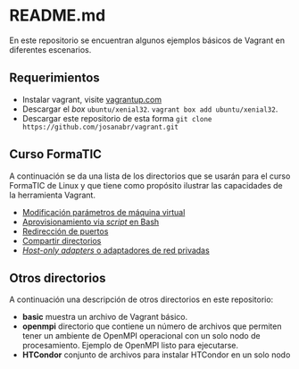# README.md

En este repositorio se encuentran algunos ejemplos básicos de Vagrant en diferentes escenarios. 

## Requerimientos

* Instalar vagrant, visite [vagrantup.com](http://vagrantup.com)
* Descargar el *box* `ubuntu/xenial32`. `vagrant box add ubuntu/xenial32`.
* Descargar este repositorio de esta forma `git clone https://github.com/josanabr/vagrant.git`

## Curso FormaTIC

A continuación se da una lista de los directorios que se usarán para el curso FormaTIC de Linux y que tiene como propósito ilustrar las capacidades de la herramienta Vagrant.

* [Modificación parámetros de máquina virtual](modifyvm)
* [Aprovisionamiento via *script* en Bash](shellprovisioning)
* [Redirección de puertos](forwarding)
* [Compartir directorios](sharedfolder)
* [*Host-only adapters* o adaptadores de red privadas](privatenetwork)


## Otros directorios

A continuación una descripción de otros directorios en este repositorio:

* **basic** muestra un archivo de Vagrant básico.
* **openmpi** directorio que contiene un número de archivos que permiten tener un ambiente de OpenMPI operacional con un solo nodo de procesamiento. Ejemplo de OpenMPI listo para ejecutarse.
* **HTCondor** conjunto de archivos para instalar HTCondor en un solo nodo

